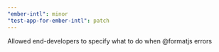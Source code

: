 ```yaml
---
"ember-intl": minor
"test-app-for-ember-intl": patch
---
```


Allowed end-developers to specify what to do when @formatjs errors
